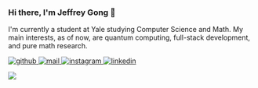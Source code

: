 ### Hi there, I'm Jeffrey Gong 👋

I'm currently a student at Yale studying Computer Science and Math. My main interests, as of now, are quantum computing, full-stack development, and pure math research.

<p align="left">
  <!-- GitHub badge --->
  <a href="https://github.com/jeffreyjgong" target="_blank">
    <img alt="github" src="https://img.shields.io/badge/-github-000000?style=flat-square&logo=Plex&logoColor=white">
  </a> 
  <!-- Outlook badge --->
  <a href="mailto:jeffrey.gong@yale.edu" target="_blank">
    <img alt="mail" src="https://img.shields.io/badge/-mail-0078D4?style=flat-square&logo=Microsoft-outlook&logoColor=white">
  </a> 
  <!-- Instagram badge --->
  <a href="https://www.instagram.com/jeffreyjgong/" target="_blank">
    <img alt="instagram" src="https://img.shields.io/badge/-instagram-C13584?style=flat-square&logo=instagram&logoColor=white">
  </a> 
  <!-- Linkedin badge --->
  <a href="https://www.linkedin.com/in/jeffrey-gong7/" target="_blank">
    <img alt="linkedin" src="https://img.shields.io/badge/-linkedin-blue?style=flat-square&logo=Linkedin&logoColor=white">
  </a> 
</p>

![](https://komarev.com/ghpvc/?username=jeffreyjgong)

